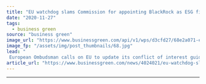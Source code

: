 ```yaml
---
title: "EU watchdog slams Commission for appointing BlackRock as ESG finance advisor"
date: "2020-11-27"
tags: 
  - business green
source: "business green"
image_url: "https://www.businessgreen.com/api/v1/wps/d3cfd27/68e2a071-e935-4823-84a0-27b414973c86/6/blackrock-350x250-185x114.jpg"
image_fp: "/assets/img/post_thumbnails/68.jpg"
lead: "
 European Ombudsman calls on EU to update its conflict of interest guidelines for procurement contracts following its decision to hire a business division of world's leading fossil fuel financier to develop ESG banking regulation study ..."
article_url: "https://www.businessgreen.com/news/4024021/eu-watchdog-slams-commission-appointing-blackrock-esg-finance-advisor"
---
```


---
